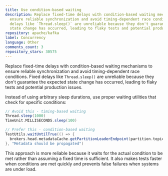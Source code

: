 ```yaml
---
title: Use condition-based waiting
description: Replace fixed-time delays with condition-based waiting mechanisms to
  ensure reliable synchronization and avoid timing-dependent race conditions. Fixed
  delays like `Thread.sleep()` are unreliable because they don't guarantee the expected
  state change has occurred, leading to flaky tests and potential production issues.
repository: apache/kafka
label: Concurrency
language: Other
comments_count: 3
repository_stars: 30575
---
```


Replace fixed-time delays with condition-based waiting mechanisms to ensure reliable synchronization and avoid timing-dependent race conditions. Fixed delays like `Thread.sleep()` are unreliable because they don't guarantee the expected state change has occurred, leading to flaky tests and potential production issues.

Instead of using arbitrary sleep durations, use proper waiting utilities that check for specific conditions:

```scala
// Avoid this - timing-based waiting
Thread.sleep(1000)
TimeUnit.MILLISECONDS.sleep(100)

// Prefer this - condition-based waiting  
TestUtils.waitUntilTrue(() => {
  brokers.head.metadataCache.getPartitionLeaderEndpoint(partition.topic, partition.partition(), listenerName).isDefined
}, "Metadata should be propagated")
```

This approach is more reliable because it waits for the actual condition to be met rather than assuming a fixed time is sufficient. It also makes tests faster when conditions are met quickly and prevents false failures when systems are under load.